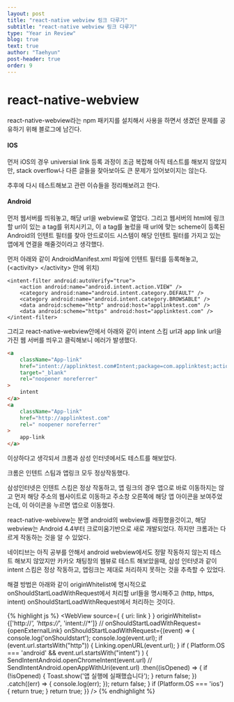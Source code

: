 ```yaml
---
layout: post
title: "react-native webview 링크 다루기"
subtitle: "react-native webview 링크 다루기"
type: "Year in Review"
blog: true
text: true
author: "Taehyun"
post-header: true
order: 9
---
```


# react-native-webview

react-native-webview라는 npm 패키지를 설치해서 사용을 하면서 생겼던 문제를 공유하기 위해 블로그에 남긴다.

#### IOS

먼저 iOS의 경우 universial link 등록 과정이 조금 복잡해 아직 테스트를 해보지 않았지만, stack overflow나 다른 글들을 찾아보아도 큰 문제가 있어보이지는 않는다.

추후에 다시 테스트해보고 관련 이슈들을 정리해보려고 한다.

#### Android

먼저 웹서버를 띄워놓고, 해당 url을 webview로 열었다. 그리고 웹서버의 html에 링크할 url이 있는 a tag를 위치시키고, 이 a tag를 눌렀을 때 url에 맞는 scheme이 등록된 Android의 인텐트 필터를 찾아 안드로이드 시스템이 해당 인텐트 필터를 가지고 있는 앱에게 연결을 해줄것이라고 생각했다.

먼저 아래와 같이 AndroidManifest.xml 파일에 인텐트 필터를 등록해놓고, (\<activity> \</activity> 안에 위치)

```console
<intent-filter android:autoVerify="true">
    <action android:name="android.intent.action.VIEW" />
    <category android:name="android.intent.category.DEFAULT" />
    <category android:name="android.intent.category.BROWSABLE" />
    <data android:scheme="http" android:host="applinktest.com" />
    <data android:scheme="https" android:host="applinktest.com" />
</intent-filter>
```

그리고 react-native-webview안에서 아래와 같이 intent 스킴 url과 app link url을 가진 웹 서버를 띄우고 클릭해보니 에러가 발생했다.

```html
<a
    className="App-link"
    href="intent://applinktest.com#Intent;package=com.applinktest;action=android.intent.action.VIEW;scheme=http;end"
    target="_blank"
    rel="noopener noreferrer"
>
    intent
</a>
<a
    className="App-link"
    href="http://applinktest.com"
    rel=" noopener noreferrer"
>
    app-link
</a>
```

이상하다고 생각되서 크롬과 삼성 인터넷에서도 테스트를 해보았다.

크롬은 인텐트 스팀과 앱링크 모두 정상작동했다.

삼성인터넷은 인텐트 스킴은  정상 작동하고, 앱 링크의 경우 앱으로 바로 이동하지는 않고 먼저 해당 주소의 웹사이트로 이동하고 주소창 오른쪽에 해당 앱 아이콘을 보여주었는데, 이 아이콘을 누르면 앱으로 이동했다.

react-native-webivew는 분명 android의 webview를 래핑했을것이고, 해당 webview는 Android 4.4부터 크로미움기반으로 새로 개발되었다. 하지만 크롬과는 다르게 작동하는 것을 알 수 있었다.

네이티브는 아직 공부를 안해서 android webview에서도 정말 작동하지 않는지 테스트 해보지 않았지만 카카오 채팅창의 웹뷰로 테스트 해보았을때, 삼성 인터넷과 같이 intent 스킴은 정상 작동하고, 앱링크는 제대로 처리하지 못하는 것을 추측할 수 있었다.

해결 방법은 아래와 같이 originWhitelist에 명시적으로 onShouldStartLoadWithRequest에서 처리할 url들을 명시해주고 (http, https, intent) onShouldStartLoadWithRequest에서 처리하는 것이다.

{% highlight js %}
<WebView
    source={ { uri: link } }
    originWhitelist={['http://*', 'https://*', 'intent://*']}
    // onShouldStartLoadWithRequest={openExternalLink}
    onShouldStartLoadWithRequest={(event) => {
        console.log('onShouldstart');
        console.log(event.url);
        if (event.url.startsWith("http")) {
            Linking.openURL(event.url);
        }
        if (
            Platform.OS === 'android' &&
            event.url.startsWith("intent")
        ) {
            SendIntentAndroid.openChromeIntent(event.url)
                // SendIntentAndroid.openAppWithUri(event.url)
                .then((isOpened) => {
                    if (!isOpened) {
                        Toast.show('앱 실행에 실패했습니다');
                    }
                    return false;
                })
                .catch((err) => {
                    console.log(err);
                });
            return false;
        }
        if (Platform.OS === 'ios') {
            return true;
        }
        return true;
    }}
/>
{% endhighlight %}